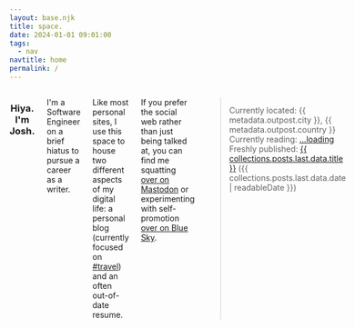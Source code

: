 ```yaml
---
layout: base.njk
title: space.
date: 2024-01-01 09:01:00
tags:
  - nav
navtitle: home
permalink: /
---
```


<div class="twelve columns content">

<div align=center><h3>Hiya. I'm Josh.</h3></div>

I'm a Software Engineer on a brief hiatus to pursue a career as a writer.

Like most personal sites, I use this space to house two different aspects of my digital life: a personal blog (currently focused on [#travel](/tags/travel)) and an often out-of-date resume.

If you prefer the social web rather than just being talked at, you can find me squatting <a rel="me" href="{{ metadata.author.social.mastodon }}">over on Mastodon</a> or experimenting with self-promotion <a href="{{ metadata.author.social.mastodon }}">over on Blue Sky</a>.

> Currently located: {{ metadata.outpost.city }}, {{ metadata.outpost.country }}
> Currently reading: <span id="currently-reading"><a href="https://oku.club/user/riastrad/collection/reading">...loading</a></span>
> Freshly published: <a href="{{ collections.posts.last.url }}">{{ collections.posts.last.data.title }}</a> ({{ collections.posts.last.data.date | readableDate }})

</div>
<script type="text/javascript" src="./scripts/currently-reading.js"></script>
